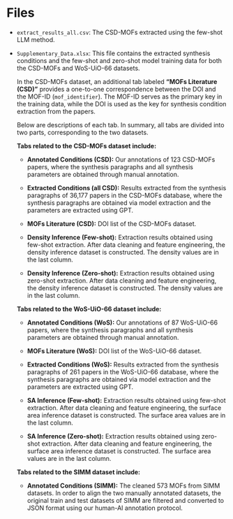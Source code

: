 # Files

- `extract_results_all.csv`: The CSD-MOFs extracted using the few-shot LLM method.

- `Supplementary_Data.xlsx`: This file contains the extracted synthesis conditions and the few-shot and zero-shot model training data for both the CSD-MOFs and WoS-UiO-66 datasets.

  In the CSD-MOFs dataset, an additional tab labeled **“MOFs Literature (CSD)”** provides a one-to-one correspondence between the DOI and the MOF-ID (`mof_identifier`). The MOF-ID serves as the primary key in the training data, while the DOI is used as the key for synthesis condition extraction from the papers.

  Below are descriptions of each tab. In summary, all tabs are divided into two parts, corresponding to the two datasets.

  **Tabs related to the CSD-MOFs dataset include:**

  - **Annotated Conditions (CSD):** Our annotations of 123 CSD-MOFs papers, where the synthesis paragraphs and all synthesis parameters are obtained through manual annotation.

  - **Extracted Conditions (all CSD):** Results extracted from the synthesis paragraphs of 36,177 papers in the CSD-MOFs database, where the synthesis paragraphs are obtained via model extraction and the parameters are extracted using GPT.

  - **MOFs Literature (CSD):** DOI list of the CSD-MOFs dataset.

  - **Density Inference (Few-shot):** Extraction results obtained using few-shot extraction. After data cleaning and feature engineering, the density inference dataset is constructed. The density values are in the last column.

  - **Density Inference (Zero-shot):** Extraction results obtained using zero-shot extraction. After data cleaning and feature engineering, the density inference dataset is constructed. The density values are in the last column.

  **Tabs related to the WoS-UiO-66 dataset include:**

  - **Annotated Conditions (WoS):** Our annotations of 87 WoS-UiO-66 papers, where the synthesis paragraphs and all synthesis parameters are obtained through manual annotation.

  - **MOFs Literature (WoS):** DOI list of the WoS-UiO-66 dataset.

  - **Extracted Conditions (WoS):** Results extracted from the synthesis paragraphs of 261 papers in the WoS-UiO-66 database, where the synthesis paragraphs are obtained via model extraction and the parameters are extracted using GPT.

  - **SA Inference (Few-shot):** Extraction results obtained using few-shot extraction. After data cleaning and feature engineering, the surface area inference dataset is constructed. The surface area values are in the last column.

  - **SA Inference (Zero-shot):** Extraction results obtained using zero-shot extraction. After data cleaning and feature engineering, the surface area inference dataset is constructed. The surface area values are in the last column.

  **Tabs related to the SIMM dataset include:**

  - **Annotated Conditions (SIMM):** The cleaned 573 MOFs from SIMM datasets. In order to align the two manually annotated datasets, the original train and test datasets of SIMM are filtered and converted to JSON format using our human-AI annotation protocol.
  